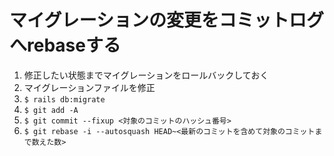 # マイグレーションの変更をコミットログへrebaseする
1. 修正したい状態までマイグレーションをロールバックしておく
2. マイグレーションファイルを修正
3. `$ rails db:migrate`
4. `$ git add -A`
5. `$ git commit --fixup <対象のコミットのハッシュ番号>`
6. `$ git rebase -i --autosquash HEAD~<最新のコミットを含めて対象のコミットまで数えた数>`
